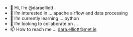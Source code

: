 - 👋 Hi, I’m @daraelliott
- 👀 I’m interested in ... apache airflow and data processing
- 🌱 I’m currently learning ... python
- 💞️ I’m looking to collaborate on ... 
- 📫 How to reach me ... dara.elliott@met.ie

<!---
daraelliott/daraelliott is a ✨ special ✨ repository because its `README.md` (this file) appears on your GitHub profile.
You can click the Preview link to take a look at your changes.
--->
